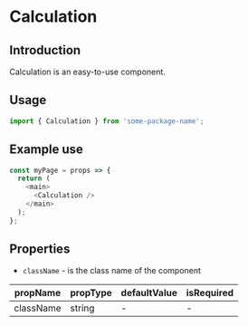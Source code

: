 # Calculation

<!-- STORY -->

## Introduction

Calculation is an easy-to-use component.

## Usage

```javascript
import { Calculation } from 'some-package-name';
```

## Example use

```javascript
const myPage = props => {
  return (
    <main>
      <Calculation />
    </main>
  );
};
```

## Properties

- `className` - is the class name of the component

| propName  | propType | defaultValue | isRequired |
| --------- | -------- | ------------ | ---------- |
| className | string   | -            | -          |
